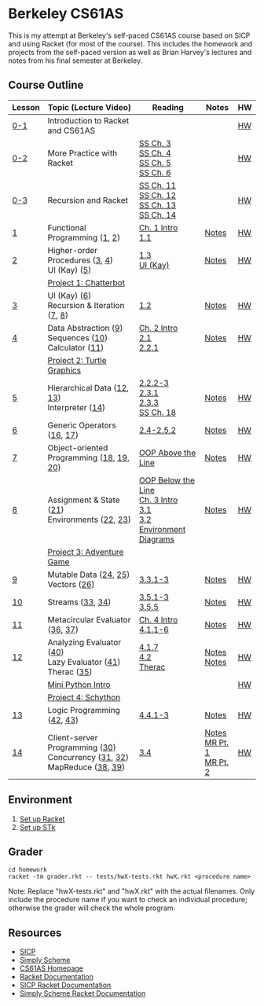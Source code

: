 # Berkeley CS61AS

This is my attempt at Berkeley's self-paced CS61AS course based on SICP and using Racket (for most of the course). This includes the homework and projects from the self-paced version as well as Brian Harvey's lectures and notes from his final semester at Berkeley.

## Course Outline

<center>

Lesson | Topic (Lecture Video) | Reading | Notes | HW
------ | --------------------- | ------- | ----- | --
[0-1](https://berkeley-cs61as.github.io/textbook/lesson-0.1-intro.html) | Introduction to Racket and CS61AS | | | [HW](https://berkeley-cs61as.github.io/textbook/homework-0.1.html) |
[0-2](https://berkeley-cs61as.github.io/textbook/lesson-0.2-intro.html) | More Practice with Racket | [SS Ch. 3](https://people.eecs.berkeley.edu/~bh/ssch3/people.html)<br>[SS Ch. 4](https://people.eecs.berkeley.edu/~bh/ssch4/defining.html)<br>[SS Ch. 5](https://people.eecs.berkeley.edu/~bh/ssch5/words.html)<br>[SS Ch. 6](https://people.eecs.berkeley.edu/~bh/ssch6/true.html) | | [HW](https://berkeley-cs61as.github.io/textbook/homework-0.2.html)
[0-3](https://berkeley-cs61as.github.io/textbook/lesson-0.3-intro.html) | Recursion and Racket | [SS Ch. 11](https://people.eecs.berkeley.edu/~bh/ssch11/recursion.html)<br>[SS Ch. 12](https://people.eecs.berkeley.edu/~bh/ssch12/leap.html)<br>[SS Ch. 13](https://people.eecs.berkeley.edu/~bh/ssch13/convince-recur.html)<br>[SS Ch. 14](https://people.eecs.berkeley.edu/~bh/ssch14/recur-patterns.html) | | [HW](https://berkeley-cs61as.github.io/textbook/homework-0.3.html)
[1](https://berkeley-cs61as.github.io/textbook/lesson-1-intro.html) | Functional Programming ([1](https://archive.org/details/ucberkeley_webcast_l28HAzKy0N8), [2](https://archive.org/details/ucberkeley_webcast_TTK2lZoWbPQ)) | [Ch. 1 Intro](https://mitpress.mit.edu/sites/default/files/sicp/full-text/book/book-Z-H-9.html#%_chap_1)<br>[1.1](https://mitpress.mit.edu/sites/default/files/sicp/full-text/book/book-Z-H-10.html#%_sec_1.1) | [Notes](http://inst.eecs.berkeley.edu/~cs61as/reader/notes.pdf#page=1) | [HW](https://berkeley-cs61as.github.io/textbook/homework-1.html)
[2](https://berkeley-cs61as.github.io/textbook/lesson-2-intro.html) | Higher-order Procedures ([3](https://archive.org/details/ucberkeley_webcast_ogIGxEzvnSE), [4](https://archive.org/details/ucberkeley_webcast_ZvH3wF2qg7Q))<br>UI (Kay) ([5](https://archive.org/details/ucberkeley_webcast_dC4YGxzoAXk)) | [1.3](https://mitpress.mit.edu/sites/default/files/sicp/full-text/book/book-Z-H-12.html#%_sec_1.3)<br>[UI (Kay)](http://www.vpri.org/pdf/hc_user_interface.pdf) | [Notes](http://inst.eecs.berkeley.edu/~cs61as/reader/notes.pdf#page=9) | [HW](https://berkeley-cs61as.github.io/textbook/homework-2.html)
| | [Project 1: Chatterbot](https://berkeley-cs61as.github.io/textbook/project-1-chatterbot.html) | |
[3](https://berkeley-cs61as.github.io/textbook/lesson-3-intro.html) | UI (Kay) ([6](https://archive.org/details/ucberkeley_webcast_qxDGE1-S_LE))<br>Recursion & Iteration ([7](https://archive.org/details/ucberkeley_webcast_32L5j10rrK0), [8](https://archive.org/details/ucberkeley_webcast_0G3tNuBBO5I)) | [1.2](https://mitpress.mit.edu/sites/default/files/sicp/full-text/book/book-Z-H-11.html#%_sec_1.2) | [Notes](http://inst.eecs.berkeley.edu/~cs61as/reader/notes.pdf#page=14) | [HW](https://berkeley-cs61as.github.io/textbook/homework-3.html)
[4](https://berkeley-cs61as.github.io/textbook/lesson-4-intro.html) | Data Abstraction ([9](https://archive.org/details/ucberkeley_webcast_Oy36XpGVyjA))<br>Sequences ([10](https://archive.org/details/ucberkeley_webcast__qGeRWplPgc))<br>Calculator ([11](https://archive.org/details/ucberkeley_webcast_nzMPF59Ackg)) | [Ch. 2 Intro](https://mitpress.mit.edu/sites/default/files/sicp/full-text/book/book-Z-H-13.html#%_chap_2)<br>[2.1](https://mitpress.mit.edu/sites/default/files/sicp/full-text/book/book-Z-H-14.html#%_sec_2.1)<br>[2.2.1](https://mitpress.mit.edu/sites/default/files/sicp/full-text/book/book-Z-H-15.html#%_sec_2.2) | [Notes](http://inst.eecs.berkeley.edu/~cs61as/reader/notes.pdf#page=18) | [HW](https://berkeley-cs61as.github.io/textbook/homework-4.html)
| | [Project 2: Turtle Graphics](https://berkeley-cs61as.github.io/textbook/project-2-turtle-graphics.html) | |
[5](https://berkeley-cs61as.github.io/textbook/lesson-5-intro.html) | Hierarchical Data ([12](https://archive.org/details/ucberkeley_webcast_pSuEz5ZCVAg), [13](https://archive.org/details/ucberkeley_webcast_kbqJ3UGPgOc))<br>Interpreter ([14](https://archive.org/details/ucberkeley_webcast_3FjDrWv00Hc)) | [2.2.2-3](https://mitpress.mit.edu/sites/default/files/sicp/full-text/book/book-Z-H-15.html#%_sec_2.2.2)<br>[2.3.1](https://mitpress.mit.edu/sites/default/files/sicp/full-text/book/book-Z-H-16.html#%_sec_2.3)<br>[2.3.3](https://mitpress.mit.edu/sites/default/files/sicp/full-text/book/book-Z-H-16.html#%_sec_2.3.3)<br>[SS Ch. 18](https://people.eecs.berkeley.edu/~bh/ssch18/trees.html) | [Notes](http://www-inst.eecs.berkeley.edu/~cs61as/reader/notes.pdf#page=30) | [HW](https://berkeley-cs61as.github.io/textbook/homework-5.html)
[6](https://berkeley-cs61as.github.io/textbook/lesson-6-intro.html) | Generic Operators ([16](https://archive.org/details/ucberkeley_webcast_rz_XpDhDtFI), [17](https://archive.org/details/ucberkeley_webcast_8HDIqZ2ZqKI)) | [2.4-2.5.2](https://mitpress.mit.edu/sites/default/files/sicp/full-text/book/book-Z-H-17.html#%_sec_2.4) | [Notes](http://www-inst.eecs.berkeley.edu/~cs61as/reader/notes.pdf#page=42) | [HW](https://berkeley-cs61as.github.io/textbook/homework-6.html)
[7](https://berkeley-cs61as.github.io/textbook/lesson-7-intro.html) | Object-oriented Programming ([18](https://archive.org/details/ucberkeley_webcast_jq1v8YUftxE), [19](https://archive.org/details/ucberkeley_webcast_S9mGKy3Dzqw), [20](https://archive.org/details/ucberkeley_webcast_AYoW8-L2dTQ)) | [OOP Above the Line](http://inst.eecs.berkeley.edu/~cs61as/reader/aboveline.pdf) | [Notes](http://www-inst.eecs.berkeley.edu/~cs61as/reader/notes.pdf#page=46) | [HW](https://berkeley-cs61as.github.io/textbook/homework-7.html)
[8](https://berkeley-cs61as.github.io/textbook/lesson-8-intro.html) | Assignment & State ([21](https://archive.org/details/ucberkeley_webcast_crlcqL7lKME))<br>Environments ([22](https://archive.org/details/ucberkeley_webcast_uxvRoOV9nOk), [23](https://archive.org/details/ucberkeley_webcast_jmDguUbxOns)) | [OOP Below the Line](https://inst.eecs.berkeley.edu/~cs61a/reader/belowline.pdf)<br>[Ch. 3 Intro](https://mitpress.mit.edu/sites/default/files/sicp/full-text/book/book-Z-H-19.html#%_chap_3)<br>[3.1](https://mitpress.mit.edu/sites/default/files/sicp/full-text/book/book-Z-H-20.html#%_sec_3.1)<br>[3.2](https://mitpress.mit.edu/sites/default/files/sicp/full-text/book/book-Z-H-21.html#%_sec_3.2)<br>[Environment Diagrams](https://docs.google.com/document/d/1GbRF9rB9TtFbf--89MBDEHzygF2E5_E2wpLBh4rb4Z4/edit) | [Notes](http://www-inst.eecs.berkeley.edu/~cs61as/reader/notes.pdf#page=50) | [HW](https://berkeley-cs61as.github.io/textbook/homework-8.html)
| | [Project 3: Adventure Game](https://berkeley-cs61as.github.io/textbook/introduction.html) | |
[9](https://berkeley-cs61as.github.io/textbook/lesson-9-intro.html) | Mutable Data ([24](https://archive.org/details/ucberkeley_webcast_OCocDioUZOo), [25](https://archive.org/details/ucberkeley_webcast_YgUZP1YbHsM))<br>Vectors ([26](https://archive.org/details/ucberkeley_webcast_vV7gargdGxU)) | [3.3.1-3](https://mitpress.mit.edu/sites/default/files/sicp/full-text/book/book-Z-H-22.html#%_sec_3.3) | [Notes](http://inst.eecs.berkeley.edu/~cs61as/reader/notes.pdf#page=56) | [HW](https://berkeley-cs61as.github.io/textbook/homework-9.html)
[10](https://berkeley-cs61as.github.io/textbook/lesson-10-intro.html) | Streams ([33](https://archive.org/details/ucberkeley_webcast_LLl89UwSflo), [34](https://archive.org/details/ucberkeley_webcast_mtl0z0HgRTM)) | [3.5.1-3](https://mitpress.mit.edu/sites/default/files/sicp/full-text/book/book-Z-H-24.html#%_sec_3.5)<br>[3.5.5](https://mitpress.mit.edu/sites/default/files/sicp/full-text/book/book-Z-H-24.html#%_sec_3.5.5) | [Notes](http://inst.eecs.berkeley.edu/~cs61as/reader/notes.pdf#page=74) | [HW](https://berkeley-cs61as.github.io/textbook/homework-10.html)
[11](https://berkeley-cs61as.github.io/textbook/lesson-11-intro.html) | Metacircular Evaluator ([36](https://archive.org/details/ucberkeley_webcast_E8ZyYL1qWWY), [37](https://archive.org/details/ucberkeley_webcast_0SbpbHiyyEU)) | [Ch. 4 Intro](https://mitpress.mit.edu/sites/default/files/sicp/full-text/book/book-Z-H-25.html#%_chap_4)<br>[4.1.1-6](https://mitpress.mit.edu/sites/default/files/sicp/full-text/book/book-Z-H-26.html#%_sec_4.1) | [Notes](http://www-inst.eecs.berkeley.edu/~cs61as/reader/notes.pdf#page=78) | [HW](https://berkeley-cs61as.github.io/textbook/homework-11.html)
[12](https://berkeley-cs61as.github.io/textbook/lesson-12-intro.html) | Analyzing Evaluator ([40](https://archive.org/details/ucberkeley_webcast_S9VoxtdsRyA))<br>Lazy Evaluator ([41](https://archive.org/details/ucberkeley_webcast_WJsgTZsFE3M))<br>Therac ([35](https://archive.org/details/ucberkeley_webcast_nxX-aAvZbmM)) | [4.1.7](https://mitpress.mit.edu/sites/default/files/sicp/full-text/book/book-Z-H-26.html#%_sec_4.1.7)<br>[4.2](https://mitpress.mit.edu/sites/default/files/sicp/full-text/book/book-Z-H-27.html#%_sec_4.2)<br>[Therac](https://inst.eecs.berkeley.edu/~cs61a/reader/Therac-25.pdf) | [Notes](http://www-inst.eecs.berkeley.edu/~cs61as/reader/notes.pdf#page=88)<br>[Notes](http://www-inst.eecs.berkeley.edu/~cs61as/reader/notes.pdf#page=93) | [HW](https://berkeley-cs61as.github.io/textbook/homework-12.html)
| | [Mini Python Intro](https://berkeley-cs61as.github.io/textbook/mini-python-intro.html) | | | [HW](https://berkeley-cs61as.github.io/textbook/python-homework.html)
| | [Project 4: Schython](https://berkeley-cs61as.github.io/textbook/schython.html) | | 
[13](https://berkeley-cs61as.github.io/textbook/lesson-13-intro.html) | Logic Programming ([42](https://archive.org/details/ucberkeley_webcast_JIMS_mspmug), [43](https://archive.org/details/ucberkeley_webcast_i5XtLVwTcZY)) | [4.4.1-3](https://mitpress.mit.edu/sites/default/files/sicp/full-text/book/book-Z-H-29.html#%_sec_4.4) | [Notes](http://www-inst.eecs.berkeley.edu/~cs61as/reader/notes.pdf#page=102) | [HW](https://berkeley-cs61as.github.io/textbook/homework-13.html)
[14](https://berkeley-cs61as.github.io/textbook/lesson-14-intro.html) | Client-server Programming ([30](https://archive.org/details/ucberkeley_webcast_Lr4zVJPpMrM))<br>Concurrency ([31](https://archive.org/details/ucberkeley_webcast_tfTD0B8dX7I), [32](https://archive.org/details/ucberkeley_webcast_a_qhlzmXqAo))<br>MapReduce ([38](https://archive.org/details/ucberkeley_webcast_OVbHFr6SG_8), [39](https://archive.org/details/ucberkeley_webcast_tlABAGE-Tvc)) | [3.4](https://mitpress.mit.edu/sites/default/files/sicp/full-text/book/book-Z-H-23.html#%_sec_3.4) | [Notes](http://inst.eecs.berkeley.edu/~cs61as/reader/notes.pdf#page=65)<br>[MR Pt. 1](http://www-inst.eecs.berkeley.edu/~cs61as/reader/notes.pdf#page=24)<br>[MR Pt. 2](http://www-inst.eecs.berkeley.edu/~cs61as/reader/notes.pdf#page=84) | [HW](https://berkeley-cs61as.github.io/textbook/homework-14.html)

</center>

## Environment

1. [Set up Racket](https://docs.google.com/document/d/11EL0fBeqZzLk3Ij8WDQK48eLMRfsT0ywksiJCPMyT58/edit)
2. [Set up STk](https://docs.google.com/document/d/1SMi4VZtL308zscmrpz5nClO1Kg0ZnDXc4R1wMBTsgsE/edit)

## Grader

```shell
cd homework
racket -tm grader.rkt -- tests/hwX-tests.rkt hwX.rkt <procedure name>
```

Note: Replace "hwX-tests.rkt" and "hwX.rkt" with the actual filenames. Only include the procedure name if you want to check an individual procedure; otherwise the grader will check the whole program.

## Resources

* [SICP](https://mitpress.mit.edu/sites/default/files/sicp/full-text/book/book-Z-H-4.html#%_toc_start)
* [Simply Scheme](https://people.eecs.berkeley.edu/~bh/ss-toc2.html)
* [CS61AS Homepage](https://berkeley-cs61as.github.io/index.html)
* [Racket Documentation](https://docs.racket-lang.org/)
* [SICP Racket Documentation](https://docs.racket-lang.org/sicp-manual/index.html)
* [Simply Scheme Racket Documentation](https://docs.racket-lang.org/manual@simply-scheme/index.html)